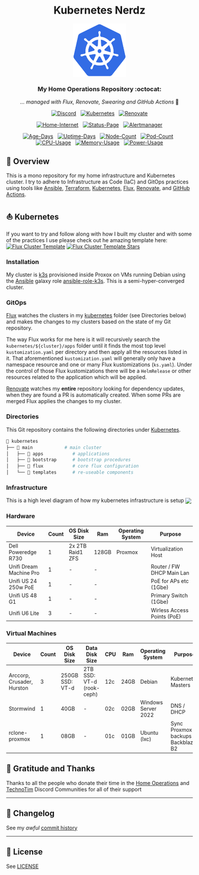 <div align="center">

# Kubernetes Nerdz
<img src="https://raw.githubusercontent.com/gavinmcfall/home-ops/main/docs/src/assets/kubernetes.png" align="center" width="144px" height="144px"/>

### My Home Operations Repository :octocat:
_... managed with Flux, Renovate, Swearing and GitHub Actions_ 🤖

</div>

<div align="center">

[![Discord](https://img.shields.io/discord/673534664354430999?style=for-the-badge&label&logo=discord&logoColor=white&color=blue)](https://discord.gg/home-operations)&nbsp;&nbsp;
[![Kubernetes](https://img.shields.io/badge/dynamic/yaml?url=https%3A%2F%2Fraw.githubusercontent.com%2Fonedr0p%2Fhome-ops%2Fmain%2Fkubernetes%2Fmain%2Fapps%2Ftools%2Fsystem-upgrade-controller%2Fplans%2Fserver.yaml&query=%24.spec.version&style=for-the-badge&logo=kubernetes&logoColor=white&label=%20)](https://k3s.io/)&nbsp;&nbsp;
[![Renovate](https://img.shields.io/github/actions/workflow/status/gavinmcfall/home-ops/renovate.yaml?branch=main&label=&logo=renovatebot&style=for-the-badge&color=blue)](https://github.com/gavinmcfall/home-ops/actions/workflows/renovate.yaml)

</div>

<div align="center">

[![Home-Internet](https://img.shields.io/uptimerobot/status/m796131834-31972b9c59792f91867b7e32?color=brightgreeen&label=Home%20Internet&style=for-the-badge&logo=ubiquiti&logoColor=white)](https://status.nerdz.cloud)&nbsp;&nbsp;
[![Status-Page](https://img.shields.io/uptimerobot/status/m796131761-b1397cce0713b97ac72919e8?color=brightgreeen&label=Status%20Page&style=for-the-badge&logo=statuspage&logoColor=white)](https://status.nerdz.cloud)&nbsp;&nbsp;
[![Alertmanager](https://img.shields.io/uptimerobot/status/m796147470-2b0eda86fc73e344c858b2ac?color=brightgreeen&label=Alertmanager&style=for-the-badge&logo=prometheus&logoColor=white)](https://status.nerdz.cloud)

</div>

<div align="center">

[![Age-Days](https://img.shields.io/endpoint?url=https%3A%2F%2Fkromgo.nerdz.cloud%2Fquery%3Fformat%3Dendpoint%26metric%3Dcluster_age_days&style=flat-square&label=Age)](https://github.com/kashalls/kromgo/)&nbsp;&nbsp;
[![Uptime-Days](https://img.shields.io/endpoint?url=https%3A%2F%2Fkromgo.nerdz.cloud%2Fquery%3Fformat%3Dendpoint%26metric%3Dcluster_uptime_days&style=flat-square&label=Uptime)](https://github.com/kashalls/kromgo/)&nbsp;&nbsp;
[![Node-Count](https://img.shields.io/endpoint?url=https%3A%2F%2Fkromgo.nerdz.cloud%2Fquery%3Fformat%3Dendpoint%26metric%3Dcluster_node_count&style=flat-square&label=Nodes)](https://github.com/kashalls/kromgo/)&nbsp;&nbsp;
[![Pod-Count](https://img.shields.io/endpoint?url=https%3A%2F%2Fkromgo.nerdz.cloud%2Fquery%3Fformat%3Dendpoint%26metric%3Dcluster_pod_count&style=flat-square&label=Pods)](https://github.com/kashalls/kromgo/)&nbsp;&nbsp;
[![CPU-Usage](https://img.shields.io/endpoint?url=https%3A%2F%2Fkromgo.nerdz.cloud%2Fquery%3Fformat%3Dendpoint%26metric%3Dcluster_cpu_usage&style=flat-square&label=CPU)](https://github.com/kashalls/kromgo/)&nbsp;&nbsp;
[![Memory-Usage](https://img.shields.io/endpoint?url=https%3A%2F%2Fkromgo.nerdz.cloud%2Fquery%3Fformat%3Dendpoint%26metric%3Dcluster_memory_usage&style=flat-square&label=Memory)](https://github.com/kashalls/kromgo/)&nbsp;&nbsp;
[![Power-Usage](https://img.shields.io/endpoint?url=https%3A%2F%2Fkromgo.nerdz.cloud%2Fquery%3Fformat%3Dendpoint%26metric%3Dcluster_power_usage&style=flat-square&label=Power)](https://github.com/kashalls/kromgo/)

</div>

## 📖 Overview

This is a mono repository for my home infrastructure and Kubernetes cluster. I try to adhere to Infrastructure as Code (IaC) and GitOps practices using tools like [Ansible](https://www.ansible.com/), [Terraform](https://www.terraform.io/), [Kubernetes](https://kubernetes.io/), [Flux](https://github.com/fluxcd/flux2), [Renovate](https://github.com/renovatebot/renovate), and [GitHub Actions](https://github.com/features/actions).

## ⛵ Kubernetes

If you want to try and follow along with how I built my cluster and with some of the practices I use please check out he amazing template here:[![Flux Cluster Template](https://img.shields.io/badge/Flux%20Cluster%20Template-1f6feb?style=for-the-badge)](https://github.com/onedr0p/flux-cluster-template)
[![Flux Cluster Template Stars](https://img.shields.io/github/stars/onedr0p/flux-cluster-template?style=for-the-badge&color=1f6feb)](https://github.com/onedr0p/flux-cluster-template)


### Installation

My cluster is [k3s](https://k3s.io/) provisioned inside Proxox on VMs running Debian using the [Ansible](https://www.ansible.com/) galaxy role [ansible-role-k3s](https://github.com/PyratLabs/ansible-role-k3s). This is a semi-hyper-converged cluster.

### GitOps

[Flux](https://github.com/fluxcd/flux2) watches the clusters in my [kubernetes](./kubernetes/) folder (see Directories below) and makes the changes to my clusters based on the state of my Git repository.

The way Flux works for me here is it will recursively search the `kubernetes/${cluster}/apps` folder until it finds the most top level `kustomization.yaml` per directory and then apply all the resources listed in it. That aforementioned `kustomization.yaml` will generally only have a namespace resource and one or many Flux kustomizations (`ks.yaml`). Under the control of those Flux kustomizations there will be a `HelmRelease` or other resources related to the application which will be applied.

[Renovate](https://github.com/renovatebot/renovate) watches my **entire** repository looking for dependency updates, when they are found a PR is automatically created. When some PRs are merged Flux applies the changes to my cluster.

### Directories

This Git repository contains the following directories under [Kubernetes](./kubernetes/).

```sh
📁 kubernetes
├── 📁 main            # main cluster
│   ├── 📁 apps           # applications
│   ├── 📁 bootstrap      # bootstrap procedures
│   ├── 📁 flux           # core flux configuration
│   └── 📁 templates      # re-useable components
```
### Infrastructure

This is a high level diagram of how my kubernetes infrastructure is setup
<img src="https://raw.githubusercontent.com/gavinmcfall/home-ops/main/docs/src/assets/Nerdz_Infrastructure_v1.png" align="center"/>

### Hardware

| Device                      | Count | OS Disk Size      | Ram   | Operating System | Purpose                     |
|-----------------------------|-------|-------------------|-------|------------------|-----------------------------|
| Dell Poweredge R730         | 1     | 2x 2TB Raid1 ZFS  | 128GB | Proxmox          | Virtualization Host         |
| Unifi Dream Machine Pro     | 1     | -                 | -     |                  | Router / FW DHCP Main Lan   |
| Unifi US 24 250w PoE        | 1     | -                 | -     |                  | PoE for APs etc (1Gbe)      |
| Unifi US 48 G1              | 1     | -                 | -     |                  | Primary Switch (1Gbe)       |
| Unifi U6 Lite               | 3     | -                 | -     |                  | Wirless Access Points (PoE) |

### Virtual Machines

| Device                      | Count | OS Disk Size    | Data Disk Size             | CPU | Ram  | Operating System    | Purpose                              |
|-----------------------------|-------|-----------------|----------------------------|-----|------|---------------------|--------------------------------------|
| Arccorp, Crusader, Hurston  | 3     | 250GB SSD: VT-d | 2TB SSD: VT-d (rook-ceph)  | 12c | 24GB | Debian              | Kubernetes Masters                   |
| Stormwind                   | 1     | 40GB            | -                          | 02c | 02GB | Windows Server 2022 | DNS / DHCP                           |
| rclone-proxmox              | 1     | 08GB            | -                          | 01c | 01GB | Ubuntu (lxc)        | Sync Proxmox backups to Backblaze B2 |

## 🤝 Gratitude and Thanks

Thanks to all the people who donate their time in the [Home Operations](https://discord.gg/home-operations) and [TechnoTim](https://l.technotim.live/discord) Discord Communities for all of their support

---

## 📜 Changelog

See my _awful_ [commit history](https://github.com/gavinmcfall/home-ops/commits/main)

---

## 🔏 License

See [LICENSE](./LICENSE)
